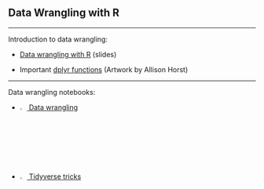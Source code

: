 ## Data Wrangling with R

---

Introduction to data wrangling:

- [Data wrangling with R](https://github.com/kirenz/data-wrangling-in-r/blob/main/1-Data-Wrangling-with-R.pdf) (slides)

- Important [dplyr functions](https://docs.google.com/presentation/d/1TzaalAbj9vhlLOwPRsZUJNuSs0ueNsEgxTLJXa4SbVM/edit#slide=id.g5424a2762e_0_12) (Artwork by Allison Horst)

---

Data wrangling notebooks:

* [<img src="https://www.r-project.org/logo/Rlogo.svg" width="3%"> Data wrangling](http://htmlpreview.github.io/?https://github.com/kirenz/data-wrangling-with-r/blob/main/data-wrangling.html)  

* [<img src="https://www.r-project.org/logo/Rlogo.svg" width="3%"> Tidyverse tricks](http://htmlpreview.github.io/?https://github.com/kirenz/data-wrangling-with-r/blob/main/tidyverse_tricks.html)  
